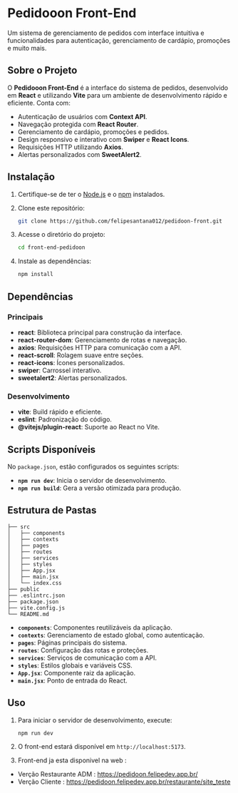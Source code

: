 # Pedidooon Front-End

Um sistema de gerenciamento de pedidos com interface intuitiva e funcionalidades para autenticação, gerenciamento de cardápio, promoções e muito mais.

## Sobre o Projeto

O **Pedidooon Front-End** é a interface do sistema de pedidos, desenvolvido em **React** e utilizando **Vite** para um ambiente de desenvolvimento rápido e eficiente. Conta com:

- Autenticação de usuários com **Context API**.
- Navegação protegida com **React Router**.
- Gerenciamento de cardápio, promoções e pedidos.
- Design responsivo e interativo com **Swiper** e **React Icons**.
- Requisições HTTP utilizando **Axios**.
- Alertas personalizados com **SweetAlert2**.

## Instalação

1. Certifique-se de ter o [Node.js](https://nodejs.org/) e o [npm](https://www.npmjs.com/) instalados.
2. Clone este repositório:

   ```bash
   git clone https://github.com/felipesantana012/pedidoon-front.git
   ```

3. Acesse o diretório do projeto:
   ```bash
   cd front-end-pedidoon
   ```
4. Instale as dependências:
   ```bash
   npm install
   ```

## Dependências

### Principais

- **react**: Biblioteca principal para construção da interface.
- **react-router-dom**: Gerenciamento de rotas e navegação.
- **axios**: Requisições HTTP para comunicação com a API.
- **react-scroll**: Rolagem suave entre seções.
- **react-icons**: Ícones personalizados.
- **swiper**: Carrossel interativo.
- **sweetalert2**: Alertas personalizados.

### Desenvolvimento

- **vite**: Build rápido e eficiente.
- **eslint**: Padronização do código.
- **@vitejs/plugin-react**: Suporte ao React no Vite.

## Scripts Disponíveis

No `package.json`, estão configurados os seguintes scripts:

- **`npm run dev`**: Inicia o servidor de desenvolvimento.
- **`npm run build`**: Gera a versão otimizada para produção.

## Estrutura de Pastas

```
├── src
│   ├── components
│   ├── contexts
│   ├── pages
│   ├── routes
│   ├── services
│   ├── styles
│   ├── App.jsx
│   ├── main.jsx
│   └── index.css
├── public
├── .eslintrc.json
├── package.json
├── vite.config.js
└── README.md
```

- **`components`**: Componentes reutilizáveis da aplicação.
- **`contexts`**: Gerenciamento de estado global, como autenticação.
- **`pages`**: Páginas principais do sistema.
- **`routes`**: Configuração das rotas e proteções.
- **`services`**: Serviços de comunicação com a API.
- **`styles`**: Estilos globais e variáveis CSS.
- **`App.jsx`**: Componente raiz da aplicação.
- **`main.jsx`**: Ponto de entrada do React.

## Uso

1. Para iniciar o servidor de desenvolvimento, execute:
   ```bash
   npm run dev
   ```
2. O front-end estará disponível em `http://localhost:5173`.

3. Front-end ja esta disponivel na web :

- Verção Restaurante ADM : https://pedidoon.felipedev.app.br/
- Verção Cliente : https://pedidoon.felipedev.app.br/restaurante/site_teste

